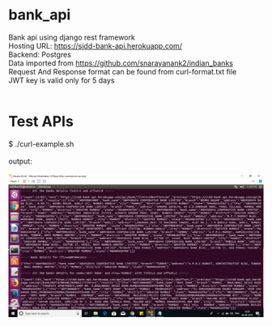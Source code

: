 # bank_api
Bank api using django rest framework
<br>
Hosting URL: https://sidd-bank-api.herokuapp.com/
<br>
Backend: Postgres
<br>
Data imported from https://github.com/snarayanank2/indian_banks
<br>
Request And Response format can be found from curl-format.txt file
<br>
JWT key is valid only for 5 days
<br>
<br>
# Test APIs
$ ./curl-example.sh
<br>
<br>
output:
<br>
<br>
![screenshot](https://github.com/siddharth1297/bank_api/blob/master/screenshots/curl-example.png)
